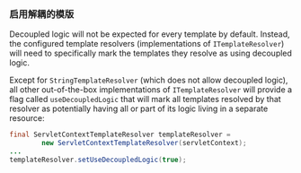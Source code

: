 ### 启用解耦的模版

Decoupled logic will not be expected for every template by default. Instead, the configured template resolvers (implementations of `ITemplateResolver`) will need to specifically mark the templates they resolve as using decoupled logic.

Except for `StringTemplateResolver` (which does not allow decoupled logic), all other out-of-the-box implementations of `ITemplateResolver` will provide a flag called `useDecoupledLogic` that will mark all templates resolved by that resolver as potentially having all or part of its logic living in a separate resource:
```java
final ServletContextTemplateResolver templateResolver = 
        new ServletContextTemplateResolver(servletContext);
...
templateResolver.setUseDecoupledLogic(true);
```